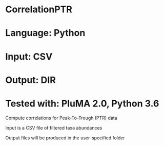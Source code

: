 # CorrelationPTR
# Language: Python
# Input: CSV
# Output: DIR
# Tested with: PluMA 2.0, Python 3.6

Compute correlations for Peak-To-Trough (PTR) data

Input is a CSV file of filtered taxa abundances

Output files will be produced in the user-specified folder

